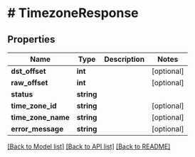 # # TimezoneResponse

## Properties

Name | Type | Description | Notes
------------ | ------------- | ------------- | -------------
**dst_offset** | **int** |  | [optional] 
**raw_offset** | **int** |  | [optional] 
**status** | **string** |  | 
**time_zone_id** | **string** |  | [optional] 
**time_zone_name** | **string** |  | [optional] 
**error_message** | **string** |  | [optional] 

[[Back to Model list]](../../README.md#documentation-for-models) [[Back to API list]](../../README.md#documentation-for-api-endpoints) [[Back to README]](../../README.md)


